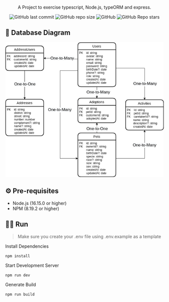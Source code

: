 </p>
<p align="center">
  A Project to exercise typescript, Node.js, typeORM and express.
</p>

<p align="center">
<img alt="GitHub last commit" src="https://img.shields.io/github/last-commit/mrkdavi/petshop-api">
<img alt="GitHub repo size" src="https://img.shields.io/github/repo-size/mrkdavi/petshop-api">
<img alt="GitHub" src="https://img.shields.io/badge/category-pets-green">    
<img alt="GitHub Repo stars" src="https://img.shields.io/github/stars/mrkdavi/petshop-api?style=social">
</p>

## 🎲 Database Diagram

![Entity–Relationship-Diagram](./docs/diagrams/PetShopDatabaseDiagram_bg.png)

## ⚙️ Pre-requisites
- Node.js (16.15.0 or higher)
- NPM (8.19.2 or higher)

## 🏃‍♂️ Run
>Make sure you create your .env file using .env.example as a template

Install Dependencies
```
npm install
```
Start Development Server
```
npm run dev
``` 
Generate Build
```
npm run build
```
